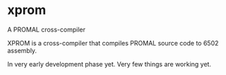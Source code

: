 # xprom
A PROMAL cross-compiler

XPROM is a cross-compiler that compiles PROMAL source code to 6502 assembly.

In very early development phase yet. Very few things are working yet.
